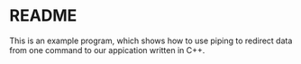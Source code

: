 # README
This is an example program, which shows how to use piping to redirect data from one command to our appication written in C++.
